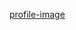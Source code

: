 [profile-image](https://avatars.githubusercontent.com/u/104464359?s=400&u=de41e797cf9506d60824105f37e19bdf7b478a8f&v=4)
